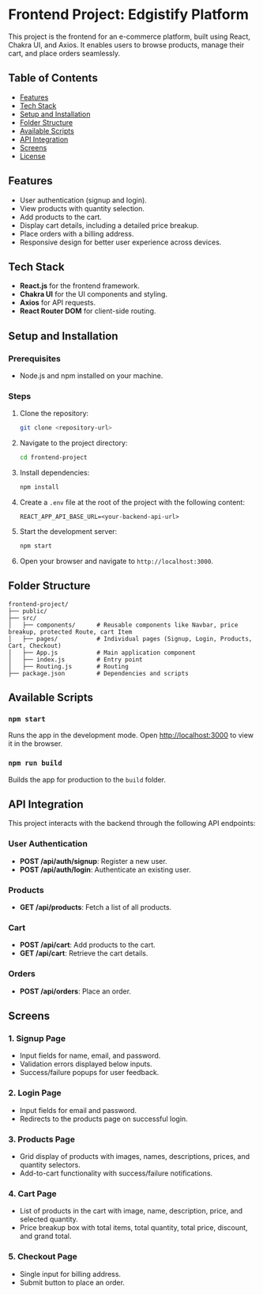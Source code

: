 # Frontend Project: Edgistify Platform

This project is the frontend for an e-commerce platform, built using React, Chakra UI, and Axios. It enables users to browse products, manage their cart, and place orders seamlessly.

## Table of Contents
- [Features](#features)
- [Tech Stack](#tech-stack)
- [Setup and Installation](#setup-and-installation)
- [Folder Structure](#folder-structure)
- [Available Scripts](#available-scripts)
- [API Integration](#api-integration)
- [Screens](#screens)
- [License](#license)

## Features
- User authentication (signup and login).
- View products with quantity selection.
- Add products to the cart.
- Display cart details, including a detailed price breakup.
- Place orders with a billing address.
- Responsive design for better user experience across devices.

## Tech Stack
- **React.js** for the frontend framework.
- **Chakra UI** for the UI components and styling.
- **Axios** for API requests.
- **React Router DOM** for client-side routing.

## Setup and Installation

### Prerequisites
- Node.js and npm installed on your machine.

### Steps
1. Clone the repository:
   ```bash
   git clone <repository-url>
   ```

2. Navigate to the project directory:
   ```bash
   cd frontend-project
   ```

3. Install dependencies:
   ```bash
   npm install
   ```

4. Create a `.env` file at the root of the project with the following content:
   ```env
   REACT_APP_API_BASE_URL=<your-backend-api-url>
   ```

5. Start the development server:
   ```bash
   npm start
   ```

6. Open your browser and navigate to `http://localhost:3000`.

## Folder Structure
```
frontend-project/
├── public/
├── src/
│   ├── components/      # Reusable components like Navbar, price breakup, protected Route, cart Item
│   ├── pages/           # Individual pages (Signup, Login, Products, Cart, Checkout)
│   ├── App.js           # Main application component
│   ├── index.js         # Entry point
│   ├── Routing.js       # Routing
├── package.json         # Dependencies and scripts
```

## Available Scripts

### `npm start`
Runs the app in the development mode. Open [http://localhost:3000](http://localhost:3000) to view it in the browser.

### `npm run build`
Builds the app for production to the `build` folder.

## API Integration
This project interacts with the backend through the following API endpoints:

### User Authentication
- **POST /api/auth/signup**: Register a new user.
- **POST /api/auth/login**: Authenticate an existing user.

### Products
- **GET /api/products**: Fetch a list of all products.

### Cart
- **POST /api/cart**: Add products to the cart.
- **GET /api/cart**: Retrieve the cart details.

### Orders
- **POST /api/orders**: Place an order.

## Screens

### 1. Signup Page
- Input fields for name, email, and password.
- Validation errors displayed below inputs.
- Success/failure popups for user feedback.

### 2. Login Page
- Input fields for email and password.
- Redirects to the products page on successful login.

### 3. Products Page
- Grid display of products with images, names, descriptions, prices, and quantity selectors.
- Add-to-cart functionality with success/failure notifications.

### 4. Cart Page
- List of products in the cart with image, name, description, price, and selected quantity.
- Price breakup box with total items, total quantity, total price, discount, and grand total.

### 5. Checkout Page
- Single input for billing address.
- Submit button to place an order.
